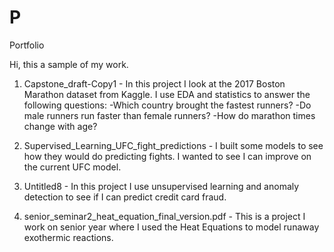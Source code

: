 # P
Portfolio

Hi, this a sample of my work.   

1. Capstone_draft-Copy1 - In this project I look at the 2017 Boston Marathon dataset from Kaggle.  I use EDA and statistics to answer the following questions:
  -Which country brought the fastest runners?
  -Do male runners run faster than female runners?
  -How do marathon times change with age?
  
2. Supervised_Learning_UFC_fight_predictions - I built some models to see how they would do predicting fights.  I wanted to see I can improve on the current UFC model.  

3. Untitled8 - In this project I use unsupervised learning and anomaly detection to see if I can predict credit card fraud.     

4. senior_seminar2_heat_equation_final_version.pdf - This is a project I work on senior year where I used the Heat Equations to model runaway exothermic reactions.
